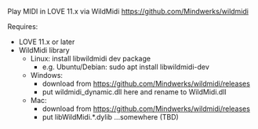 Play MIDI in LOVE 11.x via WildMidi https://github.com/Mindwerks/wildmidi

Requires:
- LOVE 11.x or later
- WildMidi library
	- Linux: install libwildmidi dev package
		- e.g. Ubuntu/Debian: sudo apt install libwildmidi-dev
	- Windows:
		- download from https://github.com/Mindwerks/wildmidi/releases
		- put wildmidi_dynamic.dll here and rename to WildMidi.dll
	- Mac:
		- download from https://github.com/Mindwerks/wildmidi/releases
		- put libWildMidi.*.dylib ...somewhere (TBD)
